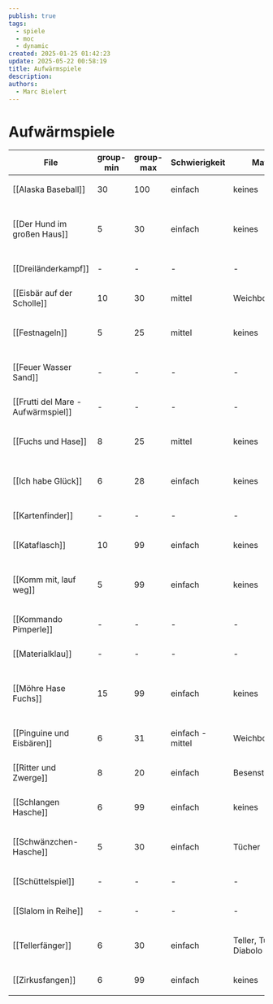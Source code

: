 ```yaml
---
publish: true
tags:
  - spiele
  - moc
  - dynamic
created: 2025-01-25 01:42:23
update: 2025-05-22 00:58:19
title: Aufwärmspiele
description: 
authors:
  - Marc Bielert
---
```


# Aufwärmspiele

<!-- QueryToSerialize: Table group-min, group-max, Schwierigkeit, Material, Spieldauer, category FROM #spiele AND "docs" WHERE contains(category, "warm-up") -->
<!-- SerializedQuery: Table group-min, group-max, Schwierigkeit, Material, Spieldauer, category FROM #spiele AND "docs" WHERE contains(category, "warm-up") -->

| File                                                                       | group-min | group-max | Schwierigkeit    | Material              | Spieldauer | category                                                  |
| -------------------------------------------------------------------------- | --------- | --------- | ---------------- | --------------------- | ---------- | --------------------------------------------------------- |
| [[Alaska Baseball]]                               | 30        | 100       | einfach          | keines                | 5          | <ul><li>warm-up</li></ul>                                 |
| [[Der Hund im großen Haus]]               | 5         | 30        | einfach          | keines                | 5 - 10     | <ul><li>warm-up</li><li>story-telling</li></ul>           |
| [[Dreiländerkampf]]                               | \-        | \-        | \-               | \-                    | \-         | <ul><li>warm-up</li></ul>                                 |
| [[Eisbär auf der Scholle]]                 | 10        | 30        | mittel           | Weichbodenmatte       | 5 - 10     | <ul><li>warm-up</li></ul>                                 |
| [[Festnageln]]                                         | 5         | 25        | mittel           | keines                | 15-20      | <ul><li>fangen</li><li>warm-up</li></ul>                  |
| [[Feuer Wasser Sand]]                           | \-        | \-        | \-               | \-                    | \-         | <ul><li>warm-up</li><li>bewegung</li></ul>                |
| [[Frutti del Mare - Aufwärmspiel]] | \-        | \-        | \-               | \-                    | \-         | <ul><li>warm-up</li></ul>                                 |
| [[Fuchs und Hase]]                                 | 8         | 25        | mittel           | keines                | 10 -  15   | <ul><li>fangen</li><li>warm-up</li></ul>                  |
| [[Ich habe Glück]]                                 | 6         | 28        | einfach          | keines                | 5 - 10     | <ul><li>fangen</li><li>warm-up</li></ul>                  |
| [[Kartenfinder]]                                     | \-        | \-        | \-               | \-                    | \-         | <ul><li>warm-up</li></ul>                                 |
| [[Kataflasch]]                                         | 10        | 99        | einfach          | keines                | 5          | <ul><li>warm-up</li></ul>                                 |
| [[Komm mit, lauf weg]]                         | 5         | 99        | einfach          | keines                | 5 - 15     | <ul><li>fangen</li><li>warm-up</li><li>action</li></ul>   |
| [[Kommando Pimperle]]                           | \-        | \-        | \-               | \-                    | \-         | <ul><li>warm-up</li></ul>                                 |
| [[Materialklau]]                                     | \-        | \-        | \-               | \-                    | \-         | <ul><li>warm-up</li></ul>                                 |
| [[Möhre Hase Fuchs]]                             | 15        | 99        | einfach          | keines                | 10         | <ul><li>fangen</li><li>warm-up</li><li>bewegung</li></ul> |
| [[Pinguine und Eisbären]]                   | 6         | 31        | einfach - mittel | Weichbodenmatte       | 5 - 15     | <ul><li>fangen</li><li>warm-up</li></ul>                  |
| [[Ritter und Zwerge]]                           | 8         | 20        | einfach          | Besenstiel            | 5-10       | <ul><li>warm-up</li></ul>                                 |
| [[Schlangen Hasche]]                             | 6         | 99        | einfach          | keines                | 5-10       | <ul><li>fangen</li><li>warm-up</li></ul>                  |
| [[Schwänzchen-Hasche]]                         | 5         | 30        | einfach          | Tücher                | 10 -  15   | <ul><li>fangen</li><li>warm-up</li></ul>                  |
| [[Schüttelspiel]]                                   | \-        | \-        | \-               | \-                    | \-         | <ul><li>warm-up</li></ul>                                 |
| [[Slalom in Reihe]]                               | \-        | \-        | \-               | \-                    | \-         | <ul><li>warm-up</li></ul>                                 |
| [[Tellerfänger]]                                     | 6         | 30        | einfach          | Teller, Tuch, Diabolo | 5-10       | <ul><li>fangen</li><li>warm-up</li></ul>                  |
| [[Zirkusfangen]]                                     | 6         | 99        | einfach          | keines                | 10 -  15   | <ul><li>warm-up</li></ul>                                 |
<!-- SerializedQuery END -->

